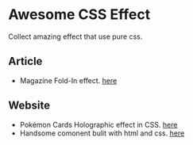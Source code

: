# Awesome CSS Effect

Collect amazing effect that use pure css.

## Article

- Magazine Fold-In effect. [here](https://thomaspark.co/2020/06/the-mad-magazine-fold-in-effect-in-css/)

## Website

- Pokémon Cards Holographic effect in CSS. [here](https://github.com/simeydotme/pokemon-cards-css)
- Handsome comonent bulit with html and css. [here](https://www.handsome-css.com/)

